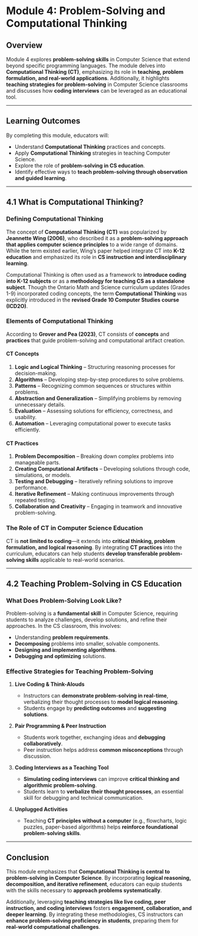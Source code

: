 # **Module 4: Problem-Solving and Computational Thinking**

## **Overview**
Module 4 explores **problem-solving skills** in Computer Science that extend beyond specific programming languages. The module delves into **Computational Thinking (CT)**, emphasizing its role in **teaching, problem formulation, and real-world applications**. Additionally, it highlights **teaching strategies for problem-solving** in Computer Science classrooms and discusses how **coding interviews** can be leveraged as an educational tool.

---

## **Learning Outcomes**
By completing this module, educators will:
- Understand **Computational Thinking** practices and concepts.
- Apply **Computational Thinking** strategies in teaching Computer Science.
- Explore the role of **problem-solving in CS education**.
- Identify effective ways to **teach problem-solving through observation and guided learning**.

---

## **4.1 What is Computational Thinking?**

### **Defining Computational Thinking**
The concept of **Computational Thinking (CT)** was popularized by **Jeannette Wing (2006)**, who described it as a **problem-solving approach that applies computer science principles** to a wide range of domains. While the term existed earlier, Wing’s paper helped integrate CT into **K-12 education** and emphasized its role in **CS instruction and interdisciplinary learning**.

Computational Thinking is often used as a framework to **introduce coding into K-12 subjects** or as a **methodology for teaching CS as a standalone subject**. Though the Ontario Math and Science curriculum updates (Grades 1-9) incorporated coding concepts, the term **Computational Thinking** was explicitly introduced in the **revised Grade 10 Computer Studies course (ICD2O)**.

### **Elements of Computational Thinking**
According to **Grover and Pea (2023)**, CT consists of **concepts** and **practices** that guide problem-solving and computational artifact creation.

#### **CT Concepts**
1. **Logic and Logical Thinking** – Structuring reasoning processes for decision-making.
2. **Algorithms** – Developing step-by-step procedures to solve problems.
3. **Patterns** – Recognizing common sequences or structures within problems.
4. **Abstraction and Generalization** – Simplifying problems by removing unnecessary details.
5. **Evaluation** – Assessing solutions for efficiency, correctness, and usability.
6. **Automation** – Leveraging computational power to execute tasks efficiently.

#### **CT Practices**
1. **Problem Decomposition** – Breaking down complex problems into manageable parts.
2. **Creating Computational Artifacts** – Developing solutions through code, simulations, or models.
3. **Testing and Debugging** – Iteratively refining solutions to improve performance.
4. **Iterative Refinement** – Making continuous improvements through repeated testing.
5. **Collaboration and Creativity** – Engaging in teamwork and innovative problem-solving.

### **The Role of CT in Computer Science Education**
CT is **not limited to coding**—it extends into **critical thinking, problem formulation, and logical reasoning**. By integrating **CT practices** into the curriculum, educators can help students **develop transferable problem-solving skills** applicable to real-world scenarios.

---

## **4.2 Teaching Problem-Solving in CS Education**

### **What Does Problem-Solving Look Like?**
Problem-solving is a **fundamental skill** in Computer Science, requiring students to analyze challenges, develop solutions, and refine their approaches. In the CS classroom, this involves:
- Understanding **problem requirements**.
- **Decomposing** problems into smaller, solvable components.
- **Designing and implementing algorithms**.
- **Debugging and optimizing** solutions.

### **Effective Strategies for Teaching Problem-Solving**
1. **Live Coding & Think-Alouds**
   - Instructors can **demonstrate problem-solving in real-time**, verbalizing their thought processes to **model logical reasoning**.
   - Students engage by **predicting outcomes** and **suggesting solutions**.

2. **Pair Programming & Peer Instruction**
   - Students work together, exchanging ideas and **debugging collaboratively**.
   - Peer instruction helps address **common misconceptions** through discussion.

3. **Coding Interviews as a Teaching Tool**
   - **Simulating coding interviews** can improve **critical thinking and algorithmic problem-solving**.
   - Students learn to **verbalize their thought processes**, an essential skill for debugging and technical communication.

4. **Unplugged Activities**
   - Teaching **CT principles without a computer** (e.g., flowcharts, logic puzzles, paper-based algorithms) helps **reinforce foundational problem-solving skills**.

---

## **Conclusion**
This module emphasizes that **Computational Thinking is central to problem-solving in Computer Science**. By incorporating **logical reasoning, decomposition, and iterative refinement**, educators can equip students with the skills necessary to **approach problems systematically**. 

Additionally, leveraging **teaching strategies like live coding, peer instruction, and coding interviews** fosters **engagement, collaboration, and deeper learning**. By integrating these methodologies, CS instructors can **enhance problem-solving proficiency in students**, preparing them for **real-world computational challenges**.
